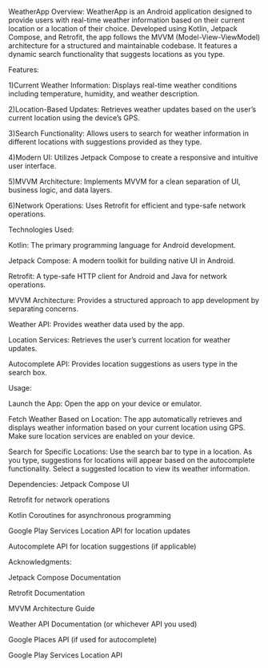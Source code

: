 WeatherApp
Overview:
WeatherApp is an Android application designed to provide users with real-time weather information based on their current location or a location of their choice. Developed using Kotlin, Jetpack Compose, and Retrofit, the app follows the MVVM (Model-View-ViewModel) architecture for a structured and maintainable codebase. It features a dynamic search functionality that suggests locations as you type.


Features:

1)Current Weather Information: Displays real-time weather conditions including temperature, humidity, and weather description.

2)Location-Based Updates: Retrieves weather updates based on the user’s current location using the device’s GPS.

3)Search Functionality: Allows users to search for weather information in different locations with suggestions provided as they type.

4)Modern UI: Utilizes Jetpack Compose to create a responsive and intuitive user interface.

5)MVVM Architecture: Implements MVVM for a clean separation of UI, business logic, and data layers.

6)Network Operations: Uses Retrofit for efficient and type-safe network operations.



Technologies Used:

Kotlin: The primary programming language for Android development.

Jetpack Compose: A modern toolkit for building native UI in Android.

Retrofit: A type-safe HTTP client for Android and Java for network operations.

MVVM Architecture: Provides a structured approach to app development by separating concerns.

Weather API: Provides weather data used by the app.

Location Services: Retrieves the user’s current location for weather updates.

Autocomplete API: Provides location suggestions as users type in the search box.



Usage:

Launch the App: Open the app on your device or emulator.

Fetch Weather Based on Location: The app automatically retrieves and displays weather information based on your current location using GPS. Make sure location services are enabled on your device.

Search for Specific Locations: Use the search bar to type in a location. As you type, suggestions for locations will appear based on the autocomplete functionality. Select a suggested location to view its weather information.



Dependencies:
Jetpack Compose UI

Retrofit for network operations

Kotlin Coroutines for asynchronous programming

Google Play Services Location API for location updates

Autocomplete API for location suggestions (if applicable)



Acknowledgments:

Jetpack Compose Documentation

Retrofit Documentation

MVVM Architecture Guide

Weather API Documentation (or whichever API you used)

Google Places API (if used for autocomplete)

Google Play Services Location API


